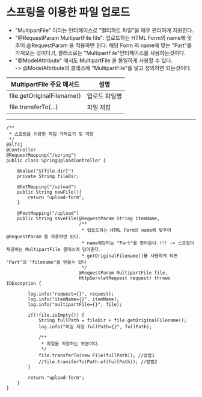 __스프링을 이용한 파일 업로드__
===============================
- "MultipartFile" 이라는 인터페이스로 "멀티파트 파일"을 매우 편리하게 지원한다.
- "@RequestParam MultipartFile file": 업로드하는 HTML Form의 name에 맞추어 @RequestParam 을 적용하면 된다. 해당 Form 의 name에 맞는 "Part"를 가져오는 것이다.!!, 클래스로는 "MultipartFile"인터페이스를 사용하는것이다.  
- "@ModelAttribute" 에서도 MultipartFile 을 동일하게 사용할 수 있다.      
-> @ModelAttribute의 클래스에 "MultipartFile"를 넣고 정의하면 되는것이다.

 |MultipartFile 주요 메서드|설명|
 |-----------|-------------------|
 |file.getOriginalFilename()|업로드 파일명|
 |file.transferTo(...)|파일 저장|

--------------------------------------------------------------
```
/**
 * 스프링을 이용한 파일 가져오기 및 저장
 */
@Slf4j
@Controller
@RequestMapping("/spring")
public class SpringUploadController {

    @Value("${file.dir}")
    private String fileDir;

    @GetMapping("/upload")
    public String newFile(){
        return "upload-form";
    }

    @PostMapping("/upload")
    public String saveFile(@RequestParam String itemName,
                           /**
                            * 업로드하는 HTML Form의 name에 맞추어 @RequestParam 을 적용하면 된다.
                            * name해당하는 "Part"를 받아온다.!!! -> 스프링이 제공하는 MultipartFile 클래스에 담아준다.
                            * getOriginalFilename()를 사용하게 되면 "Part"의 "filename"을 얻을수 있다
                            */
                           @RequestParam MultipartFile file,
                           HttpServletRequest request) throws IOException {

        log.info("request={}", request);
        log.info("itemName={}", itemName);
        log.info("multipartFile={}", file);

        if(!file.isEmpty()) {
            String fullPath = fileDir + file.getOriginalFilename();
            log.info("파일 저장 fullPath={}", fullPath);

            /**
             * 파일을 저장하는 부분이다.
             */
            file.transferTo(new File(fullPath)); //방법1
            //file.transferTo(Path.of(fullPath)); //방법2
        }

        return "upload-form";
    }
}
```





